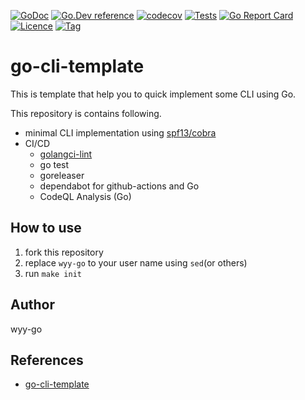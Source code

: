 [![GoDoc](https://godoc.org/github.com/wyy-go/go-cli-template?status.svg)](https://godoc.org/github.com/wyy-go/go-cli-template)
[![Go.Dev reference](https://img.shields.io/badge/go.dev-reference-blue?logo=go&logoColor=white)](https://pkg.go.dev/github.com/wyy-go/go-cli-template?tab=doc)
[![codecov](https://codecov.io/gh/wyy-go/go-cli-template/branch/main/graph/badge.svg)](https://codecov.io/gh/wyy-go/go-cli-template)
[![Tests](https://github.com/wyy-go/go-cli-template/actions/workflows/ci.yml/badge.svg)](https://github.com/wyy-go/go-cli-template/actions/workflows/ci.yml)
[![Go Report Card](https://goreportcard.com/badge/github.com/wyy-go/go-cli-template)](https://goreportcard.com/report/github.com/wyy-go/go-cli-template)
[![Licence](https://img.shields.io/github/license/wyy-go/go-cli-template)](https://raw.githubusercontent.com/wyy-go/go-cli-template/main/LICENSE)
[![Tag](https://img.shields.io/github/v/tag/wyy-go/go-cli-template)](https://github.com/wyy-go/go-cli-template/tags)

# go-cli-template
This is template that help you to quick implement some CLI using Go.

This repository is contains following.

- minimal CLI implementation using [spf13/cobra](https://github.com/spf13/cobra)
- CI/CD
  - [golangci-lint](https://golangci-lint.run/usage/linters/)
  - go test
  - goreleaser
  - dependabot for github-actions and Go
  - CodeQL Analysis (Go)

## How to use
1. fork this repository
2. replace `wyy-go` to your user name using `sed`(or others)
3. run `make init`

## Author
wyy-go

## References

- [go-cli-template](https://github.com/skanehira/go-cli-template)

